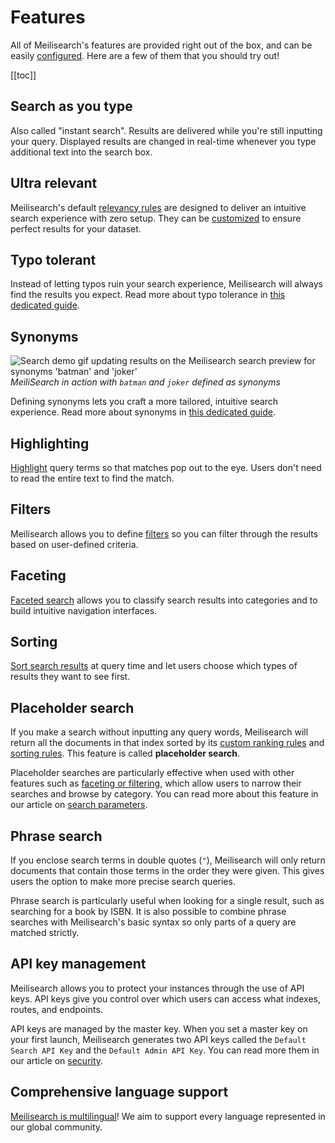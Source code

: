 # Features

All of Meilisearch's features are provided right out of the box, and can be easily [configured](/reference/api/search.md). Here are a few of them that you should try out!

[[toc]]

## Search as you type

Also called "instant search". Results are delivered while you're still inputting your query. Displayed results are changed in real-time whenever you type additional text into the search box.

## Ultra relevant

Meilisearch's default [relevancy rules](/learn/core_concepts/relevancy.md) are designed to deliver an intuitive search experience with zero setup. They can be [customized](/reference/api/ranking_rules.md) to ensure perfect results for your dataset.

## Typo tolerant

Instead of letting typos ruin your search experience, Meilisearch will always find the results you expect.
Read more about typo tolerance in [this dedicated guide](/learn/advanced/typotolerance.md).

## Synonyms

![Search demo gif updating results on the Meilisearch search preview for synonyms 'batman' and 'joker'](/search-synonyms-typo.gif)
_MeiliSearch in action with `batman` and `joker` defined as synonyms_

Defining synonyms lets you craft a more tailored, intuitive search experience.
Read more about synonyms in [this dedicated guide](/learn/configuration/synonyms.md).

## Highlighting

[Highlight](/reference/api/search.md#attributes-to-highlight) query terms so that matches pop out to the eye. Users don't need to read the entire text to find the match.

## Filters

Meilisearch allows you to define [filters](/learn/advanced/filtering_and_faceted_search.md) so you can filter through the results based on user-defined criteria.

## Faceting

[Faceted search](/learn/advanced/filtering_and_faceted_search.md) allows you to classify search results into categories and to build intuitive navigation interfaces.

## Sorting

[Sort search results](/learn/advanced/sorting.md) at query time and let users choose which types of results they want to see first.

## Placeholder search

If you make a search without inputting any query words, Meilisearch will return all the documents in that index sorted by its [custom ranking rules](/learn/configuration/settings.md#custom-ranking-rule) and [sorting rules](/learn/advanced/sorting.md#sorting). This feature is called **placeholder search**.

Placeholder searches are particularly effective when used with other features such as [faceting or filtering](/learn/advanced/filtering_and_faceted_search.md#filters-or-facets), which allow users to narrow their searches and browse by category. You can read more about this feature in our article on [search parameters](/reference/api/search.md#placeholder-search).

## Phrase search

If you enclose search terms in double quotes (`"`), Meilisearch will only return documents that contain those terms in the order they were given. This gives users the option to make more precise search queries.

Phrase search is particularly useful when looking for a single result, such as searching for a book by ISBN. It is also possible to combine phrase searches with Meilisearch's basic syntax so only parts of a query are matched strictly.

## API key management

Meilisearch allows you to protect your instances through the use of API keys. API keys give you control over which users can access what indexes, routes, and endpoints.

API keys are managed by the master key. When you set a master key on your first launch, Meilisearch generates two API keys called the `Default Search API Key` and the `Default Admin API Key`. You can read more them in our article on [security](/learn/security/master_api_keys.md).

## Comprehensive language support

[Meilisearch is multilingual](/learn/what_is_meilisearch/language.md)! We aim to support every language represented in our global community.
